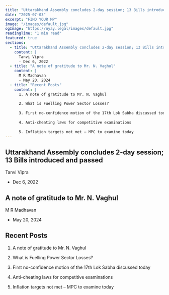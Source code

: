 ```yaml
---
title: "Uttarakhand Assembly concludes 2-day session; 13 Bills introduced and passed"
date: "2025-07-03"
excerpt: "FIND YOUR MP"
image: "/images/default.jpg"
ogImage: "https://nyay.legal/images/default.jpg"
readingTime: "1 min read"
featured: true
sections:
  - title: "Uttarakhand Assembly concludes 2-day session; 13 Bills introduced and passed"
    content: |
      Tanvi Vipra
      - Dec 6, 2022
  - title: "A note of gratitude to Mr. N. Vaghul"
    content: |
      M R Madhavan
      - May 20, 2024
  - title: "Recent Posts"
    content: |
      1. A note of gratitude to Mr. N. Vaghul 
      
      2. What is Fuelling Power Sector Losses? 
      
      3. First no-confidence motion of the 17th Lok Sabha discussed today 
      
      4. Anti-cheating laws for competitive examinations 
      
      5. Inflation targets not met – MPC to examine today
---
```


## Uttarakhand Assembly concludes 2-day session; 13 Bills introduced and passed

Tanvi Vipra
- Dec 6, 2022

## A note of gratitude to Mr. N. Vaghul

M R Madhavan
- May 20, 2024

## Recent Posts

1. A note of gratitude to Mr. N. Vaghul 

2. What is Fuelling Power Sector Losses? 

3. First no-confidence motion of the 17th Lok Sabha discussed today 

4. Anti-cheating laws for competitive examinations 

5. Inflation targets not met – MPC to examine today